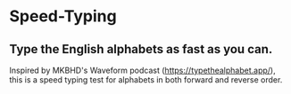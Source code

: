 # Speed-Typing

## Type the English alphabets as fast as you can. 

Inspired by MKBHD's Waveform podcast (https://typethealphabet.app/), this is a speed typing test for alphabets in both forward and reverse order. 
